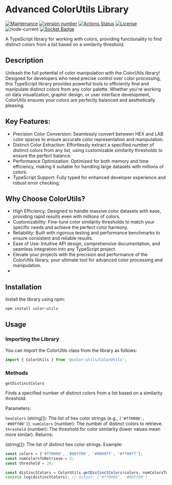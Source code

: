# Advanced ColorUtils Library

[![Maintenance](https://img.shields.io/badge/Maintained%3F-yes-green.svg)](https://github.com/aminekun90/color-utils/graphs/commit-activity) [![version number](https://img.shields.io/npm/v/mdns-listener-advanced?color=green&label=version)](https://github.com/aminekun90/color-utils/releases) [![Actions Status](https://github.com/aminekun90/color-utils/workflows/Test/badge.svg)](https://github.com/aminekun90/color-utils/actions) [![License](https://img.shields.io/github/license/aminekun90/color-utils)](https://github.com/aminekun90/color-utils/blob/master/LICENSE)
![node-current](https://img.shields.io/node/v/mdns-listener-advanced)
[![Socket Badge](https://socket.dev/api/badge/npm/package/mdns-listener-advanced)](https://socket.dev/npm/package/mdns-listener-advanced)

A TypeScript library for working with colors, providing functionality to find distinct colors from a list based on a similarity threshold.

## Description

Unleash the full potential of color manipulation with the ColorUtils library! Designed for developers who need precise control over color processing, this TypeScript library provides powerful tools to efficiently find and manipulate distinct colors from any color palette. Whether you're working on data visualization, graphic design, or user interface development, ColorUtils ensures your colors are perfectly balanced and aesthetically pleasing.

## Key Features:
- Precision Color Conversion: Seamlessly convert between HEX and LAB color spaces to ensure accurate color representation and manipulation.
- Distinct Color Extraction: Effortlessly extract a specified number of distinct colors from any list, using customizable similarity thresholds to ensure the perfect balance.
- Performance Optimization: Optimized for both memory and time efficiency, making it suitable for handling large datasets with millions of colors.
- TypeScript Support: Fully typed for enhanced developer experience and robust error checking.
## Why Choose ColorUtils?
- High Efficiency: Designed to handle massive color datasets with ease, providing rapid results even with millions of colors.
- Customizability: Fine-tune color similarity thresholds to match your specific needs and achieve the perfect color harmony.
- Reliability: Built with rigorous testing and performance benchmarks to ensure consistent and reliable results.
- Ease of Use: Intuitive API design, comprehensive documentation, and seamless integration into any TypeScript project.
- Elevate your projects with the precision and performance of the ColorUtils library, your ultimate tool for advanced color processing and manipulation.
- 
## Installation

Install the library using npm:

```sh
npm install color-utils
```
## Usage
### Importing the Library

You can import the ColorUtils class from the library as follows:

 ```typescript
 import { ColorUtils } from '@color-utils/ColorUtils';
 ```

### Methods
`getDistinctColors`

Finds a specified number of distinct colors from a list based on a similarity threshold.

Parameters:

`hexColors` (string[]): The list of hex color strings (e.g., `['#ff0000', '#00ff00']`).
`numColors` (number): The number of distinct colors to retrieve.
`threshold` (number): The threshold for color similarity (lower values mean more similar).
Returns:

(string[]): The list of distinct hex color strings.
Example:

```typescript
const colors = ['#ff0000', '#00ff00', '#0000ff', '#ff00ff'];
const numColorsToRetrieve = 2;
const threshold = 20;

const distinctColors = ColorUtils.getDistinctColors(colors, numColorsToRetrieve, threshold);
console.log(distinctColors); // Output: ['#ff0000', '#00ff00']
```